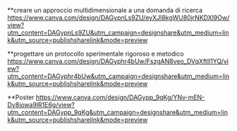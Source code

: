 **creare un approccio multidimensionale a una domanda di ricerca
https://www.canva.com/design/DAGypnLs9ZU/eyXJl8kgWU80jrNKDXl9Ow/view?utm_content=DAGypnLs9ZU&utm_campaign=designshare&utm_medium=link&utm_source=publishsharelink&mode=preview

**progettare un protocollo sperimentale rigoroso e metodico
https://www.canva.com/design/DAGyphr4bUw/FszgAN8veo_DVqXftIl1YQ/view?utm_content=DAGyphr4bUw&utm_campaign=designshare&utm_medium=link&utm_source=publishsharelink&mode=preview

**Poster
https://www.canva.com/design/DAGypp_9qKg/YNv-mEN-Dv8iowa9lR1E6g/view?utm_content=DAGypp_9qKg&utm_campaign=designshare&utm_medium=link&utm_source=publishsharelink&mode=preview
